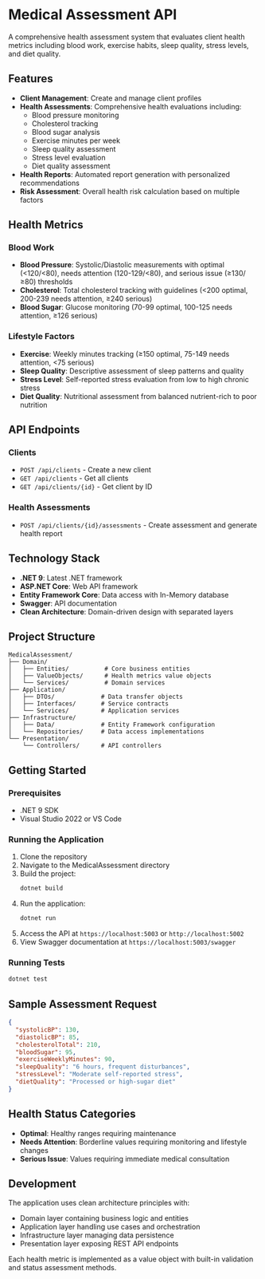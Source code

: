 # Medical Assessment API

A comprehensive health assessment system that evaluates client health metrics including blood work, exercise habits, sleep quality, stress levels, and diet quality.

## Features

- **Client Management**: Create and manage client profiles
- **Health Assessments**: Comprehensive health evaluations including:
  - Blood pressure monitoring
  - Cholesterol tracking
  - Blood sugar analysis
  - Exercise minutes per week
  - Sleep quality assessment
  - Stress level evaluation
  - Diet quality assessment
- **Health Reports**: Automated report generation with personalized recommendations
- **Risk Assessment**: Overall health risk calculation based on multiple factors

## Health Metrics

### Blood Work
- **Blood Pressure**: Systolic/Diastolic measurements with optimal (<120/<80), needs attention (120-129/<80), and serious issue (≥130/≥80) thresholds
- **Cholesterol**: Total cholesterol tracking with guidelines (<200 optimal, 200-239 needs attention, ≥240 serious)
- **Blood Sugar**: Glucose monitoring (70-99 optimal, 100-125 needs attention, ≥126 serious)

### Lifestyle Factors
- **Exercise**: Weekly minutes tracking (≥150 optimal, 75-149 needs attention, <75 serious)
- **Sleep Quality**: Descriptive assessment of sleep patterns and quality
- **Stress Level**: Self-reported stress evaluation from low to high chronic stress
- **Diet Quality**: Nutritional assessment from balanced nutrient-rich to poor nutrition

## API Endpoints

### Clients
- `POST /api/clients` - Create a new client
- `GET /api/clients` - Get all clients
- `GET /api/clients/{id}` - Get client by ID

### Health Assessments
- `POST /api/clients/{id}/assessments` - Create assessment and generate health report

## Technology Stack

- **.NET 9**: Latest .NET framework
- **ASP.NET Core**: Web API framework
- **Entity Framework Core**: Data access with In-Memory database
- **Swagger**: API documentation
- **Clean Architecture**: Domain-driven design with separated layers

## Project Structure

```
MedicalAssessment/
├── Domain/
│   ├── Entities/          # Core business entities
│   ├── ValueObjects/      # Health metrics value objects
│   └── Services/          # Domain services
├── Application/
│   ├── DTOs/             # Data transfer objects
│   ├── Interfaces/       # Service contracts
│   └── Services/         # Application services
├── Infrastructure/
│   ├── Data/             # Entity Framework configuration
│   └── Repositories/     # Data access implementations
└── Presentation/
    └── Controllers/      # API controllers
```

## Getting Started

### Prerequisites
- .NET 9 SDK
- Visual Studio 2022 or VS Code

### Running the Application

1. Clone the repository
2. Navigate to the MedicalAssessment directory
3. Build the project:
   ```bash
   dotnet build
   ```
4. Run the application:
   ```bash
   dotnet run
   ```
5. Access the API at `https://localhost:5003` or `http://localhost:5002`
6. View Swagger documentation at `https://localhost:5003/swagger`

### Running Tests

```bash
dotnet test
```

## Sample Assessment Request

```json
{
  "systolicBP": 130,
  "diastolicBP": 85,
  "cholesterolTotal": 210,
  "bloodSugar": 95,
  "exerciseWeeklyMinutes": 90,
  "sleepQuality": "6 hours, frequent disturbances",
  "stressLevel": "Moderate self-reported stress",
  "dietQuality": "Processed or high-sugar diet"
}
```

## Health Status Categories

- **Optimal**: Healthy ranges requiring maintenance
- **Needs Attention**: Borderline values requiring monitoring and lifestyle changes
- **Serious Issue**: Values requiring immediate medical consultation

## Development

The application uses clean architecture principles with:
- Domain layer containing business logic and entities
- Application layer handling use cases and orchestration
- Infrastructure layer managing data persistence
- Presentation layer exposing REST API endpoints

Each health metric is implemented as a value object with built-in validation and status assessment methods.